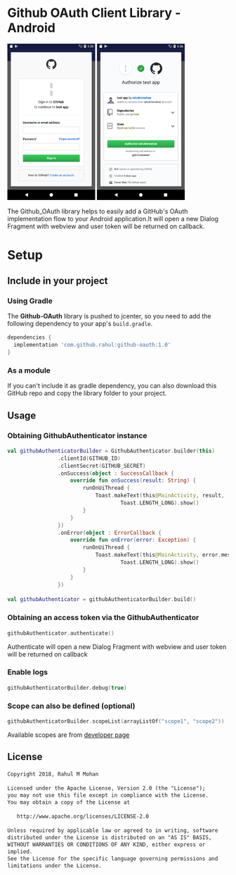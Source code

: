 # Github OAuth Client Library - Android
<img src="https://github.com/rahulmmohan/Github_OAuth/blob/master/screenshots/login.png" width=200px/>                               <img src="https://github.com/rahulmmohan/Github_OAuth/blob/master/screenshots/authorize.png" width=200px/> 

The Github_OAuth library helps to easily add a GitHub's OAuth implementation flow to your Android application.It will open a new Dialog Fragment with webview and user token will be returned on callback.
# Setup
## Include in your project

### Using Gradle
The **Github-OAuth** library is pushed to jcenter, so you need to add the following dependency to your app's `build.gradle`.

```gradle
dependencies {
  implementation 'com.github.rahul:github-oauth:1.0'
}
```

### As a module
If you can't include it as gradle dependency, you can also download this GitHub repo and copy the library folder to your project.


## Usage
### Obtaining GithubAuthenticator instance
```kotlin
val githubAuthenticatorBuilder = GithubAuthenticator.builder(this)
                .clientId(GITHUB_ID)
                .clientSecret(GITHUB_SECRET)
                .onSuccess(object : SuccessCallback {
                    override fun onSuccess(result: String) {
                        runOnUiThread {
                            Toast.makeText(this@MainActivity, result,
                                    Toast.LENGTH_LONG).show()
                        }
                    }
                })
                .onError(object : ErrorCallback {
                    override fun onError(error: Exception) {
                        runOnUiThread {
                            Toast.makeText(this@MainActivity, error.message,
                                    Toast.LENGTH_LONG).show()
                        }
                    }
                })
                
val githubAuthenticator = githubAuthenticatorBuilder.build()
```

### Obtaining an access token via the GithubAuthenticator
```kotlin
githubAuthenticator.authenticate()
```
Authenticate will open a new Dialog Fragment with webview and user token will be returned on callback

### Enable logs
```kotlin
githubAuthenticatorBuilder.debug(true)
```
### Scope can also be defined (optional)
```kotlin
githubAuthenticatorBuilder.scopeList(arrayListOf("scope1", "scope2"))
```
Available scopes are from [developer page](https://developer.github.com/apps/building-oauth-apps/scopes-for-oauth-apps/#available-scopes)

## License

    Copyright 2018, Rahul M Mohan

    Licensed under the Apache License, Version 2.0 (the "License");
    you may not use this file except in compliance with the License.
    You may obtain a copy of the License at

       http://www.apache.org/licenses/LICENSE-2.0

    Unless required by applicable law or agreed to in writing, software
    distributed under the License is distributed on an "AS IS" BASIS,
    WITHOUT WARRANTIES OR CONDITIONS OF ANY KIND, either express or implied.
    See the License for the specific language governing permissions and
    limitations under the License.
